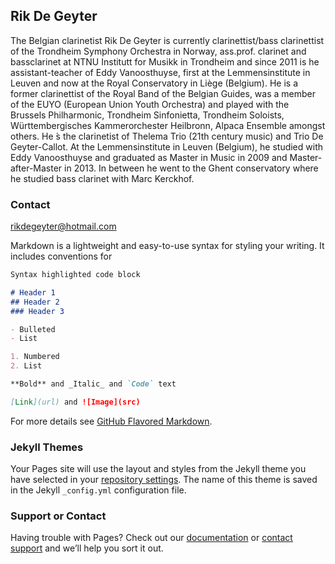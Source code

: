 ## Rik De Geyter

The Belgian clarinetist Rik De Geyter is currently clarinettist/bass clarinettist of the Trondheim Symphony Orchestra in Norway, ass.prof. clarinet and bassclarinet at NTNU Institutt for Musikk in Trondheim and since 2011 is he assistant-teacher of Eddy Vanoosthuyse, first at the Lemmensinstitute in Leuven and now at the Royal Conservatory in Liège (Belgium).
He is a former clarinettist of the Royal Band of the Belgian Guides, was a member of the EUYO (European Union Youth Orchestra) and played with the Brussels Philharmonic, Trondheim Sinfonietta, Trondheim Soloists, Württembergisches Kammerorchester Heilbronn, Alpaca Ensemble amongst others. He ́s the clarinetist of Thelema Trio (21th century music) and Trio De Geyter-Callot. At the Lemmensinstitute in Leuven (Belgium), he studied with Eddy Vanoosthuyse and graduated as Master in Music in 2009 and Master-after-Master in 2013. In between he went to the Ghent conservatory where he studied bass clarinet with Marc Kerckhof.

### Contact
rikdegeyter@hotmail.com

Markdown is a lightweight and easy-to-use syntax for styling your writing. It includes conventions for

```markdown
Syntax highlighted code block

# Header 1
## Header 2
### Header 3

- Bulleted
- List

1. Numbered
2. List

**Bold** and _Italic_ and `Code` text

[Link](url) and ![Image](src)
```

For more details see [GitHub Flavored Markdown](https://guides.github.com/features/mastering-markdown/).

### Jekyll Themes

Your Pages site will use the layout and styles from the Jekyll theme you have selected in your [repository settings](https://github.com/rikdegeyter/why-music/settings). The name of this theme is saved in the Jekyll `_config.yml` configuration file.

### Support or Contact

Having trouble with Pages? Check out our [documentation](https://help.github.com/categories/github-pages-basics/) or [contact support](https://github.com/contact) and we’ll help you sort it out.
